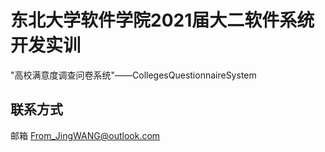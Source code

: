 # 东北大学软件学院2021届大二软件系统开发实训
"高校满意度调查问卷系统"——CollegesQuestionnaireSystem

## 联系方式
邮箱
<a> From_JingWANG@outlook.com </a>